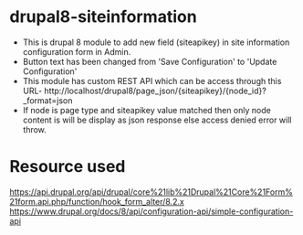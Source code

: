 # drupal8-siteinformation
* This is drupal 8 module to add new field (siteapikey) in site information configuration form in Admin.
* Button text has been changed from 'Save Configuration' to 'Update Configuration'
* This module has custom REST API which can be access through this URL- http://localhost/drupal8/page_json/{siteapikey}/{node_id}?_format=json
* If node is page type and siteapikey value matched then only node content is will be display as json response else access denied error will throw.

# Resource used 
https://api.drupal.org/api/drupal/core%21lib%21Drupal%21Core%21Form%21form.api.php/function/hook_form_alter/8.2.x
https://www.drupal.org/docs/8/api/configuration-api/simple-configuration-api

